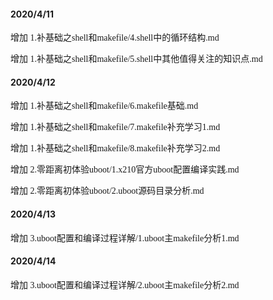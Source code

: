 #### 2020/4/11

<font face="仿宋"> 增加 1.补基础之shell和makefile/4.shell中的循环结构.md</font>

<font face="仿宋"> 增加 1.补基础之shell和makefile/5.shell中其他值得关注的知识点.md</font>


#### 2020/4/12

<font face="仿宋"> 增加 1.补基础之shell和makefile/6.makefile基础.md</font>

<font face="仿宋"> 增加 1.补基础之shell和makefile/7.makefile补充学习1.md</font>

<font face="仿宋"> 增加 1.补基础之shell和makefile/8.makefile补充学习2.md</font>

<font face="仿宋"> 增加 2.零距离初体验uboot/1.x210官方uboot配置编译实践.md</font>

<font face="仿宋"> 增加 2.零距离初体验uboot/2.uboot源码目录分析.md</font>


#### 2020/4/13

<font face="仿宋"> 增加 3.uboot配置和编译过程详解/1.uboot主makefile分析1.md</font>


#### 2020/4/14
<font face="仿宋"> 增加 3.uboot配置和编译过程详解/2.uboot主makefile分析2.md</font>